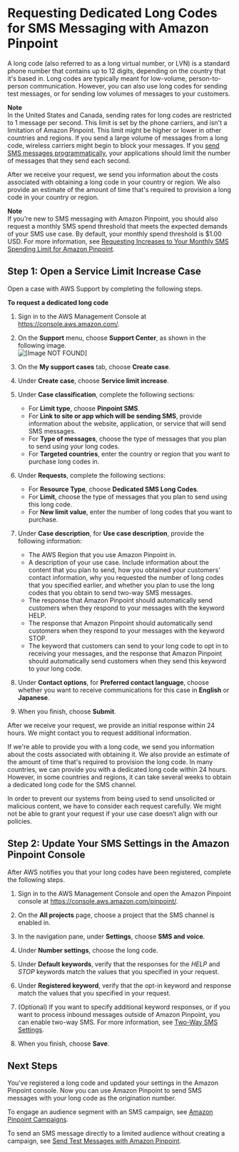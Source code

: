 # Requesting Dedicated Long Codes for SMS Messaging with Amazon Pinpoint<a name="channels-sms-awssupport-long-code"></a>

A long code \(also referred to as a long virtual number, or LVN\) is a standard phone number that contains up to 12 digits, depending on the country that it's based in\. Long codes are typically meant for low\-volume, person\-to\-person communication\. However, you can also use long codes for sending test messages, or for sending low volumes of messages to your customers\.

**Note**  
In the United States and Canada, sending rates for long codes are restricted to 1 message per second\. This limit is set by the phone carriers, and isn't a limitation of Amazon Pinpoint\. This limit might be higher or lower in other countries and regions\. If you send a large volume of messages from a long code, wireless carriers might begin to block your messages\. If you [send SMS messages programmatically](https://docs.aws.amazon.com/pinpoint/latest/developerguide/send-messages-sms.html), your applications should limit the number of messages that they send each second\.

After we receive your request, we send you information about the costs associated with obtaining a long code in your country or region\. We also provide an estimate of the amount of time that's required to provision a long code in your country or region\. 

**Note**  
If you're new to SMS messaging with Amazon Pinpoint, you should also request a monthly SMS spend threshold that meets the expected demands of your SMS use case\. By default, your monthly spend threshold is $1\.00 USD\. For more information, see [Requesting Increases to Your Monthly SMS Spending Limit for Amazon Pinpoint](channels-sms-awssupport-spend-threshold.md)\.

## Step 1: Open a Service Limit Increase Case<a name="channels-sms-awssupport-long-code-open"></a>

Open a case with AWS Support by completing the following steps\.

**To request a dedicated long code**

1. Sign in to the AWS Management Console at [https://console\.aws\.amazon\.com/](https://console.aws.amazon.com/)\.

1. On the **Support** menu, choose **Support Center**, as shown in the following image\.  
![\[Image NOT FOUND\]](http://docs.aws.amazon.com/pinpoint/latest/userguide/images/console_region_selector.png)

1. On the **My support cases** tab, choose **Create case**\.

1. Under **Create case**, choose **Service limit increase**\.

1. Under **Case classification**, complete the following sections:
   + For **Limit type**, choose **Pinpoint SMS**\.
   + For **Link to site or app which will be sending SMS**, provide information about the website, application, or service that will send SMS messages\.
   + For **Type of messages**, choose the type of messages that you plan to send using your long codes\.
   + For **Targeted countries**, enter the country or region that you want to purchase long codes in\.

1. Under **Requests**, complete the following sections:
   + For **Resource Type**, choose **Dedicated SMS Long Codes**\.
   + For **Limit**, choose the type of messages that you plan to send using this long code\.
   + For **New limit value**, enter the number of long codes that you want to purchase\.

1. Under **Case description**, for **Use case description**, provide the following information:
   + The AWS Region that you use Amazon Pinpoint in\.
   + A description of your use case\. Include information about the content that you plan to send, how you obtained your customers' contact information, why you requested the number of long codes that you specified earlier, and whether you plan to use the long codes that you obtain to send two\-way SMS messages\.
   + The response that Amazon Pinpoint should automatically send customers when they respond to your messages with the keyword HELP\.
   + The response that Amazon Pinpoint should automatically send customers when they respond to your messages with the keyword STOP\.
   + The keyword that customers can send to your long code to opt in to receiving your messages, and the response that Amazon Pinpoint should automatically send customers when they send this keyword to your long code\.

1. Under **Contact options**, for **Preferred contact language**, choose whether you want to receive communications for this case in **English** or **Japanese**\.

1. When you finish, choose **Submit**\.

After we receive your request, we provide an initial response within 24 hours\. We might contact you to request additional information\.

If we're able to provide you with a long code, we send you information about the costs associated with obtaining it\. We also provide an estimate of the amount of time that's required to provision the long code\. In many countries, we can provide you with a dedicated long code within 24 hours\. However, in some countries and regions, it can take several weeks to obtain a dedicated long code for the SMS channel\.

In order to prevent our systems from being used to send unsolicited or malicious content, we have to consider each request carefully\. We might not be able to grant your request if your use case doesn’t align with our policies\.

## Step 2: Update Your SMS Settings in the Amazon Pinpoint Console<a name="channels-sms-awssupport-long-code-settings"></a>

After AWS notifies you that your long codes have been registered, complete the following steps\.

1. Sign in to the AWS Management Console and open the Amazon Pinpoint console at [https://console\.aws\.amazon\.com/pinpoint/](https://console.aws.amazon.com/pinpoint/)\.

1. On the **All projects** page, choose a project that the SMS channel is enabled in\.

1. In the navigation pane, under **Settings**, choose **SMS and voice**\. 

1. Under **Number settings**, choose the long code\.

1. Under **Default keywords**, verify that the responses for the *HELP* and *STOP* keywords match the values that you specified in your request\.

1. Under **Registered keyword**, verify that the opt\-in keyword and response match the values that you specified in your request\.

1. \(Optional\) If you want to specify additional keyword responses, or if you want to process inbound messages outside of Amazon Pinpoint, you can enable two\-way SMS\. For more information, see [Two\-Way SMS Settings](settings-sms.md#settings-account-sms-number-2way)\.

1. When you finish, choose **Save**\.

## Next Steps<a name="channels-sms-awssupport-long-code-next"></a>

You've registered a long code and updated your settings in the Amazon Pinpoint console\. Now you can use Amazon Pinpoint to send SMS messages with your long code as the origination number\.

To engage an audience segment with an SMS campaign, see [Amazon Pinpoint Campaigns](campaigns.md)\.

To send an SMS message directly to a limited audience without creating a campaign, see [Send Test Messages with Amazon Pinpoint](messages.md)\.